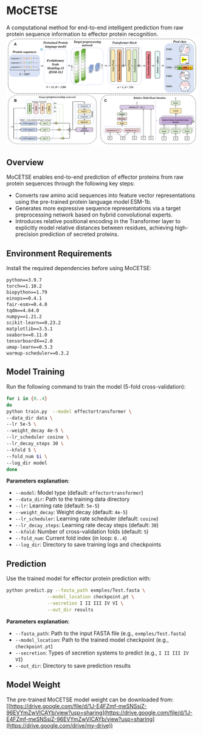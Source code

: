# MoCETSE

A computational method for end-to-end intelligent prediction from raw protein sequence information to effector protein recognition.
![MoCETSE 模型架构](workflow.png)

## Overview
MoCETSE enables end-to-end prediction of effector proteins from raw protein sequences through the following key steps:
- Converts raw amino acid sequences into feature vector representations using the pre-trained protein language model ESM-1b.
- Generates more expressive sequence representations via a target preprocessing network based on hybrid convolutional experts.
- Introduces relative positional encoding in the Transformer layer to explicitly model relative distances between residues, achieving high-precision prediction of secreted proteins.


## Environment Requirements
Install the required dependencies before using MoCETSE:
```
python==3.9.7
torch==1.10.2
biopython==1.79
einops==0.4.1
fair-esm>=0.4.0
tqdm==4.64.0
numpy==1.21.2
scikit-learn==0.23.2
matplotlib==3.5.1
seaborn==0.11.0
tensorboardX==2.0
umap-learn==0.5.3
warmup-scheduler==0.3.2
```


## Model Training
Run the following command to train the model (5-fold cross-validation):
```bash
for i in {0..4}
do
python train.py  --model effectortransformer \
--data_dir data \
--lr 5e-5 \
--weight_decay 4e-5 \
--lr_scheduler cosine \
--lr_decay_steps 30 \
--kfold 5 \
--fold_num $i \
--log_dir model
done
```

**Parameters explanation**:
- `--model`: Model type (default: `effectortransformer`)
- `--data_dir`: Path to the training data directory
- `--lr`: Learning rate (default: `5e-5`)
- `--weight_decay`: Weight decay (default: `4e-5`)
- `--lr_scheduler`: Learning rate scheduler (default: `cosine`)
- `--lr_decay_steps`: Learning rate decay steps (default: `30`)
- `--kfold`: Number of cross-validation folds (default: `5`)
- `--fold_num`: Current fold index (in loop: `0..4`)
- `--log_dir`: Directory to save training logs and checkpoints


## Prediction
Use the trained model for effector protein prediction with:
```bash
python predict.py --fasta_path exmples/Test.fasta \
               --model_location checkpoint.pt \
               --secretion I II III IV VI \
               --out_dir results
```

**Parameters explanation**:
- `--fasta_path`: Path to the input FASTA file (e.g., `exmples/Test.fasta`)
- `--model_location`: Path to the trained model checkpoint (e.g., `checkpoint.pt`)
- `--secretion`: Types of secretion systems to predict (e.g., `I II III IV VI`)
- `--out_dir`: Directory to save prediction results


## Model Weight
The pre-trained MoCETSE model weight can be downloaded from:  
[[https://drive.google.com/file/d/1J-E4FZmf-meSNSsjZ-96EVYmZwVICAYb/view?usp=sharing](https://drive.google.com/file/d/1J-E4FZmf-meSNSsjZ-96EVYmZwVICAYb/view?usp=sharing](https://drive.google.com/drive/my-drive))
